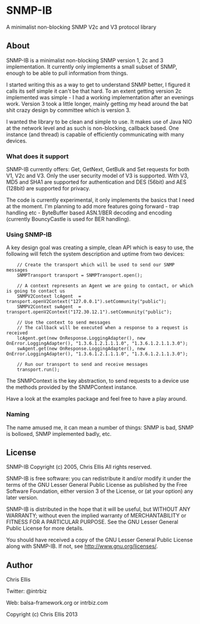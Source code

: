 # SNMP-IB
A minimalist non-blocking SNMP V2c and V3 protocol library

## About
SNMP-IB is a minimalist non-blocking SNMP version 1, 2c and 3 implementation.  It 
currently only implements a small subset of SNMP, enough to be able to pull 
information from things.

I started writing this as a way to get to understand SNMP better, I figured it 
calls its self simple it can't be that hard.  To an extent getting version 2c 
implemented was simple - I had a working implementation after an evenings work. 
Version 3 took a little longer, mainly getting my head around the bat shit 
crazy design by committee which is version 3.

I wanted the library to be clean and simple to use.  It makes use of Java NIO at 
the network level and as such is non-blocking, callback based.  One instance 
(and thread) is capable of efficiently communicating with many devices.

### What does it support
SNMP-IB currently offers: Get, GetNext, GetBulk and Set requests for both V1, V2c 
and V3.  Only the user security model of V3 is supported.  With V3, MD5 and SHA1 
are supported for authentication and DES (56bit) and AES (128bit) are supported 
for privacy.

The code is currently experimental, it only implements the basics that I need 
at the moment. I'm planning to add more features going forward - trap handling 
etc - ByteBuffer based ASN.1/BER decoding and encoding (currently BouncyCastle 
is used for BER handling).

### Using SNMP-IB
A key design goal was creating a simple, clean API which is easy to use, the 
following will fetch the system description and uptime from two devices:

        // Create the transport which will be used to send our SNMP messages
        SNMPTransport transport = SNMPTransport.open();
        
        // A context represents an Agent we are going to contact, or which is going to contact us
        SNMPV2Context lcAgent  = transport.openV2Context("127.0.0.1").setCommunity("public");
        SNMPV2Context swAgent  = transport.openV2Context("172.30.12.1").setCommunity("public");
        
        // Use the context to send messages
        // The callback will be executed when a response to a request is received
        lcAgent.get(new OnResponse.LoggingAdapter(), new OnError.LoggingAdapter(), "1.3.6.1.2.1.1.1.0", "1.3.6.1.2.1.1.3.0");
        swAgent.get(new OnResponse.LoggingAdapter(), new OnError.LoggingAdapter(), "1.3.6.1.2.1.1.1.0", "1.3.6.1.2.1.1.3.0");
        
        // Run our transport to send and receive messages
        transport.run();

The SNMPContext is the key abstraction, to send requests to a device use the 
methods provided by the SNMPContext instance.

Have a look at the examples package and feel free to have a play around.


### Naming
The name amused me, it can mean a number of things: SNMP is bad, 
SNMP is bolloxed, SNMP implemented badly, etc.

## License
SNMP-IB
Copyright (c) 2005, Chris Ellis
All rights reserved.

SNMP-IB is free software: you can redistribute it and/or modify
it under the terms of the GNU Lesser General Public License as published by
the Free Software Foundation, either version 3 of the License, or
(at your option) any later version.

SNMP-IB is distributed in the hope that it will be useful,
but WITHOUT ANY WARRANTY; without even the implied warranty of
MERCHANTABILITY or FITNESS FOR A PARTICULAR PURPOSE.  See the
GNU Lesser General Public License for more details.

You should have received a copy of the GNU Lesser General Public License
along with SNMP-IB.  If not, see <http://www.gnu.org/licenses/>.


## Author
Chris Ellis

Twitter: @intrbiz

Web: balsa-framework.org or intrbiz.com

Copyright (c) Chris Ellis 2013